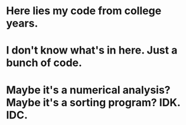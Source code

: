 # Here lies my code from college years.

# I don't know what's in here. Just a bunch of code.

# Maybe it's a numerical analysis? Maybe it's a sorting program? IDK. IDC.

